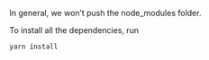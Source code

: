 In general, we won’t push the node\_modules folder.

To install all the dependencies, run

```sh
yarn install
```